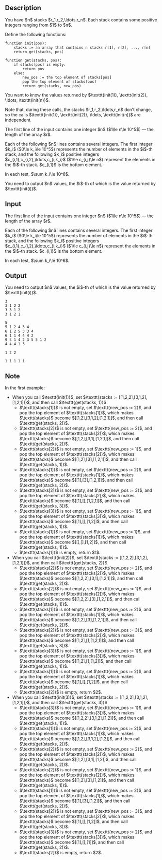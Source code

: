 ## Description

<div><p>You have $n$ stacks $r_1,r_2,\ldots,r_n$. Each stack contains some positive integers ranging from $1$ to $n$.</p><p>Define the following functions:</p><pre class="lstlisting"><code class="prettyprint">function init(pos):<br>    stacks := an array that contains n stacks r[1], r[2], ..., r[n]<br>    return get(stacks, pos)<br><br>function get(stacks, pos):<br>    if stacks[pos] is empty:<br>        return pos<br>    else:<br>        new_pos := the top element of stacks[pos]<br>        pop the top element of stacks[pos]<br>        return get(stacks, new_pos)<br></code></pre><p>You want to know the values returned by $\texttt{init(1)}, \texttt{init(2)}, \ldots, \texttt{init(n)}$.</p><p>Note that, during these calls, the stacks $r_1,r_2,\ldots,r_n$ don't change, so the calls $\texttt{init(1)}, \texttt{init(2)}, \ldots, \texttt{init(n)}$ are independent.</p></div><div class="input-specification"><p>The first line of the input contains one integer $n$ ($1\le n\le 10^5$)&nbsp;— the length of the array $r$.</p><p>Each of the following $n$ lines contains several integers. The first integer $k_i$ ($0\le k_i\le 10^5$) represents the number of elements in the $i$-th stack, and the following $k_i$ positive integers $c_{i,1},c_{i,2},\ldots,c_{i,k_i}$ ($1\le c_{i,j}\le n$) represent the elements in the $i$-th stack. $c_{i,1}$ is the bottom element.</p><p>In each test, $\sum k_i\le 10^6$.</p></div><div class="output-specification"><p>You need to output $n$ values, the $i$-th of which is the value returned by $\texttt{init(i)}$.</p></div>

## Input

<p>The first line of the input contains one integer $n$ ($1\le n\le 10^5$)&nbsp;— the length of the array $r$.</p><p>Each of the following $n$ lines contains several integers. The first integer $k_i$ ($0\le k_i\le 10^5$) represents the number of elements in the $i$-th stack, and the following $k_i$ positive integers $c_{i,1},c_{i,2},\ldots,c_{i,k_i}$ ($1\le c_{i,j}\le n$) represent the elements in the $i$-th stack. $c_{i,1}$ is the bottom element.</p><p>In each test, $\sum k_i\le 10^6$.</p>

## Output

<p>You need to output $n$ values, the $i$-th of which is the value returned by $\texttt{init(i)}$.</p>





```input1
3
3 1 2 2
3 3 1 2
3 1 2 1
```




```input2
5
5 1 2 4 3 4
6 1 2 5 3 3 4
6 1 1 4 4 4 2
9 3 1 4 2 3 5 5 1 2
4 4 4 1 3
```




```output1
1 2 2
```




```output2
1 1 1 1 1
```



## Note

<p>In the first example: </p><ul> <li> When you call $\texttt{init(1)}$, set $\texttt{stacks := [[1,2,2],[3,1,2],[1,2,1]]}$, and then call $\texttt{get(stacks, 1)}$. <ul> <li> $\texttt{stacks[1]}$ is not empty, set $\texttt{new_pos := 2}$, and pop the top element of $\texttt{stacks[1]}$, which makes $\texttt{stacks}$ become $[[1,2],[3,1,2],[1,2,1]]$, and then call $\texttt{get(stacks, 2)}$. </li><li> $\texttt{stacks[2]}$ is not empty, set $\texttt{new_pos := 2}$, and pop the top element of $\texttt{stacks[2]}$, which makes $\texttt{stacks}$ become $[[1,2],[3,1],[1,2,1]]$, and then call $\texttt{get(stacks, 2)}$. </li><li> $\texttt{stacks[2]}$ is not empty, set $\texttt{new_pos := 1}$, and pop the top element of $\texttt{stacks[2]}$, which makes $\texttt{stacks}$ become $[[1,2],[3],[1,2,1]]$, and then call $\texttt{get(stacks, 1)}$. </li><li> $\texttt{stacks[1]}$ is not empty, set $\texttt{new_pos := 2}$, and pop the top element of $\texttt{stacks[1]}$, which makes $\texttt{stacks}$ become $[[1],[3],[1,2,1]]$, and then call $\texttt{get(stacks, 2)}$. </li><li> $\texttt{stacks[2]}$ is not empty, set $\texttt{new_pos := 3}$, and pop the top element of $\texttt{stacks[2]}$, which makes $\texttt{stacks}$ become $[[1],[],[1,2,1]]$, and then call $\texttt{get(stacks, 3)}$. </li><li> $\texttt{stacks[3]}$ is not empty, set $\texttt{new_pos := 1}$, and pop the top element of $\texttt{stacks[3]}$, which makes $\texttt{stacks}$ become $[[1],[],[1,2]]$, and then call $\texttt{get(stacks, 1)}$. </li><li> $\texttt{stacks[1]}$ is not empty, set $\texttt{new_pos := 1}$, and pop the top element of $\texttt{stacks[1]}$, which makes $\texttt{stacks}$ become $[[],[],[1,2]]$, and then call $\texttt{get(stacks, 1)}$. </li><li> $\texttt{stacks[1]}$ is empty, return $1$. </li></ul> </li><li> When you call $\texttt{init(2)}$, set $\texttt{stacks := [[1,2,2],[3,1,2],[1,2,1]]}$, and then call $\texttt{get(stacks, 2)}$. <ul> <li> $\texttt{stacks[2]}$ is not empty, set $\texttt{new_pos := 2}$, and pop the top element of $\texttt{stacks[2]}$, which makes $\texttt{stacks}$ become $[[1,2,2],[3,1],[1,2,1]]$, and then call $\texttt{get(stacks, 2)}$. </li><li> $\texttt{stacks[2]}$ is not empty, set $\texttt{new_pos := 1}$, and pop the top element of $\texttt{stacks[2]}$, which makes $\texttt{stacks}$ become $[[1,2,2],[3],[1,2,1]]$, and then call $\texttt{get(stacks, 1)}$. </li><li> $\texttt{stacks[1]}$ is not empty, set $\texttt{new_pos := 2}$, and pop the top element of $\texttt{stacks[1]}$, which makes $\texttt{stacks}$ become $[[1,2],[3],[1,2,1]]$, and then call $\texttt{get(stacks, 2)}$. </li><li> $\texttt{stacks[2]}$ is not empty, set $\texttt{new_pos := 3}$, and pop the top element of $\texttt{stacks[2]}$, which makes $\texttt{stacks}$ become $[[1,2],[],[1,2,1]]$, and then call $\texttt{get(stacks, 3)}$. </li><li> $\texttt{stacks[3]}$ is not empty, set $\texttt{new_pos := 1}$, and pop the top element of $\texttt{stacks[3]}$, which makes $\texttt{stacks}$ become $[[1,2],[],[1,2]]$, and then call $\texttt{get(stacks, 1)}$. </li><li> $\texttt{stacks[1]}$ is not empty, set $\texttt{new_pos := 2}$, and pop the top element of $\texttt{stacks[1]}$, which makes $\texttt{stacks}$ become $[[1],[],[1,2]]$, and then call $\texttt{get(stacks, 2)}$. </li><li> $\texttt{stacks[2]}$ is empty, return $2$. </li></ul> </li><li> When you call $\texttt{init(3)}$, set $\texttt{stacks := [[1,2,2],[3,1,2],[1,2,1]]}$, and then call $\texttt{get(stacks, 3)}$. <ul> <li> $\texttt{stacks[3]}$ is not empty, set $\texttt{new_pos := 1}$, and pop the top element of $\texttt{stacks[3]}$, which makes $\texttt{stacks}$ become $[[1,2,2],[3,1,2],[1,2]]$, and then call $\texttt{get(stacks, 1)}$. </li><li> $\texttt{stacks[1]}$ is not empty, set $\texttt{new_pos := 2}$, and pop the top element of $\texttt{stacks[1]}$, which makes $\texttt{stacks}$ become $[[1,2],[3,1,2],[1,2]]$, and then call $\texttt{get(stacks, 2)}$. </li><li> $\texttt{stacks[2]}$ is not empty, set $\texttt{new_pos := 2}$, and pop the top element of $\texttt{stacks[2]}$, which makes $\texttt{stacks}$ become $[[1,2],[3,1],[1,2]]$, and then call $\texttt{get(stacks, 2)}$. </li><li> $\texttt{stacks[2]}$ is not empty, set $\texttt{new_pos := 1}$, and pop the top element of $\texttt{stacks[2]}$, which makes $\texttt{stacks}$ become $[[1,2],[3],[1,2]]$, and then call $\texttt{get(stacks, 1)}$. </li><li> $\texttt{stacks[1]}$ is not empty, set $\texttt{new_pos := 2}$, and pop the top element of $\texttt{stacks[1]}$, which makes $\texttt{stacks}$ become $[[1],[3],[1,2]]$, and then call $\texttt{get(stacks, 2)}$. </li><li> $\texttt{stacks[2]}$ is not empty, set $\texttt{new_pos := 3}$, and pop the top element of $\texttt{stacks[2]}$, which makes $\texttt{stacks}$ become $[[1],[],[1,2]]$, and then call $\texttt{get(stacks, 3)}$. </li><li> $\texttt{stacks[3]}$ is not empty, set $\texttt{new_pos := 2}$, and pop the top element of $\texttt{stacks[3]}$, which makes $\texttt{stacks}$ become $[[1],[],[1]]$, and then call $\texttt{get(stacks, 2)}$. </li><li> $\texttt{stacks[2]}$ is empty, return $2$. </li></ul> </li></ul>
